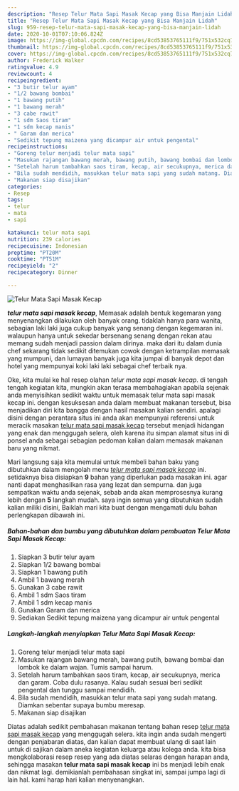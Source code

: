 ```yaml
---
description: "Resep Telur Mata Sapi Masak Kecap yang Bisa Manjain Lidah"
title: "Resep Telur Mata Sapi Masak Kecap yang Bisa Manjain Lidah"
slug: 959-resep-telur-mata-sapi-masak-kecap-yang-bisa-manjain-lidah
date: 2020-10-01T07:10:06.824Z
image: https://img-global.cpcdn.com/recipes/8cd53853765111f9/751x532cq70/telur-mata-sapi-masak-kecap-foto-resep-utama.jpg
thumbnail: https://img-global.cpcdn.com/recipes/8cd53853765111f9/751x532cq70/telur-mata-sapi-masak-kecap-foto-resep-utama.jpg
cover: https://img-global.cpcdn.com/recipes/8cd53853765111f9/751x532cq70/telur-mata-sapi-masak-kecap-foto-resep-utama.jpg
author: Frederick Walker
ratingvalue: 4.9
reviewcount: 4
recipeingredient:
- "3 butir telur ayam"
- "1/2 bawang bombai"
- "1 bawang putih"
- "1 bawang merah"
- "3 cabe rawit"
- "1 sdm Saos tiram"
- "1 sdm kecap manis"
- " Garam dan merica"
- "Sedikit tepung maizena yang dicampur air untuk pengental"
recipeinstructions:
- "Goreng telur menjadi telur mata sapi"
- "Masukan rajangan bawang merah, bawang putih, bawang bombai dan lombok ke dalam wajan. Tumis sampai harum."
- "Setelah harum tambahkan saos tiram, kecap, air secukupnya, merica dan garam. Coba dulu rasanya. Kalau sudah sesuai beri sedikit pengental dan tunggu sampai mendidih."
- "Bila sudah mendidih, masukkan telur mata sapi yang sudah matang. Diamkan sebentar supaya bumbu meresap."
- "Makanan siap disajikan"
categories:
- Resep
tags:
- telur
- mata
- sapi

katakunci: telur mata sapi 
nutrition: 239 calories
recipecuisine: Indonesian
preptime: "PT20M"
cooktime: "PT51M"
recipeyield: "2"
recipecategory: Dinner

---
```



![Telur Mata Sapi Masak Kecap](https://img-global.cpcdn.com/recipes/8cd53853765111f9/751x532cq70/telur-mata-sapi-masak-kecap-foto-resep-utama.jpg)

<b><i>telur mata sapi masak kecap</i></b>, Memasak adalah bentuk kegemaran yang menyenangkan dilakukan oleh banyak orang. tidaklah hanya para wanita, sebagian laki laki juga cukup banyak yang senang dengan kegemaran ini. walaupun hanya untuk sekedar bersenang senang dengan rekan atau memang sudah menjadi passion dalam dirinya. maka dari itu dalam dunia chef sekarang tidak sedikit ditemukan cowok dengan ketrampilan memasak yang mumpuni, dan lumayan banyak juga kita jumpai di banyak depot dan hotel yang mempunyai koki laki laki sebagai chef terbaik nya.



Oke, kita mulai ke hal resep olahan <i>telur mata sapi masak kecap</i>. di tengah tengah kegiatan kita, mungkin akan terasa membahagiakan apabila sejenak anda menyisihkan sedikit waktu untuk memasak telur mata sapi masak kecap ini. dengan kesuksesan anda dalam membuat makanan tersebut, bisa menjadikan diri kita bangga dengan hasil masakan kalian sendiri. apalagi disini dengan perantara situs ini anda akan mempunyai referensi untuk meracik masakan <u>telur mata sapi masak kecap</u> tersebut menjadi hidangan yang enak dan menggugah selera, oleh karena itu simpan alamat situs ini di ponsel anda sebagai sebagian pedoman kalian dalam memasak makanan baru yang nikmat.


Mari langsung saja kita memulai untuk membeli bahan baku yang dibutuhkan dalam mengolah menu <u><i>telur mata sapi masak kecap</i></u> ini. setidaknya bisa disiapkan <b>9</b> bahan yang diperlukan pada masakan ini. agar nanti dapat menghasilkan rasa yang lezat dan sempurna. dan juga sempatkan waktu anda sejenak, sebab anda akan memprosesnya kurang lebih dengan <b>5</b> langkah mudah. saya ingin semua yang dibutuhkan sudah kalian miliki disini, Baiklah mari kita buat dengan mengamati dulu bahan perlengkapan dibawah ini.

<!--inarticleads1-->

##### Bahan-bahan dan bumbu yang dibutuhkan dalam pembuatan Telur Mata Sapi Masak Kecap:

1. Siapkan 3 butir telur ayam
1. Siapkan 1/2 bawang bombai
1. Siapkan 1 bawang putih
1. Ambil 1 bawang merah
1. Gunakan 3 cabe rawit
1. Ambil 1 sdm Saos tiram
1. Ambil 1 sdm kecap manis
1. Gunakan  Garam dan merica
1. Sediakan Sedikit tepung maizena yang dicampur air untuk pengental




<!--inarticleads2-->

##### Langkah-langkah menyiapkan Telur Mata Sapi Masak Kecap:

1. Goreng telur menjadi telur mata sapi
1. Masukan rajangan bawang merah, bawang putih, bawang bombai dan lombok ke dalam wajan. Tumis sampai harum.
1. Setelah harum tambahkan saos tiram, kecap, air secukupnya, merica dan garam. Coba dulu rasanya. Kalau sudah sesuai beri sedikit pengental dan tunggu sampai mendidih.
1. Bila sudah mendidih, masukkan telur mata sapi yang sudah matang. Diamkan sebentar supaya bumbu meresap.
1. Makanan siap disajikan




Diatas adalah sedikit pembahasan makanan tentang bahan resep <u>telur mata sapi masak kecap</u> yang menggugah selera. kita ingin anda sudah mengerti dengan penjabaran diatas, dan kalian dapat membuat ulang di saat lain untuk di sajikan dalam aneka kegiatan keluarga atau kolega anda. kita bisa mengkolaborasi resep resep yang ada diatas selaras dengan harapan anda, sehingga masakan <b>telur mata sapi masak kecap</b> ini bs menjadi lebih enak dan nikmat lagi. demikianlah pembahasan singkat ini, sampai jumpa lagi di lain hal. kami harap hari kalian menyenangkan.
